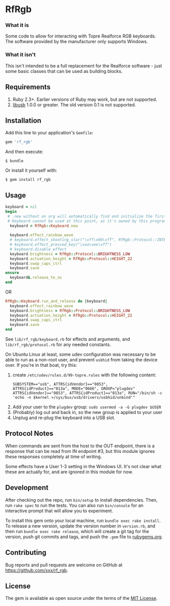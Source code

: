 # RfRgb

### What it is
Some code to allow for interacting with Topre Realforce RGB keyboards. The software provided by
the manufacturer only supports Windows.

### What it isn't
This isn't intended to be a full replacement for the Realforce software - just some basic classes that can
be used as building blocks.

## Requirements
1. Ruby 2.3+. Earlier versions of Ruby may work, but are not supported.
1. [libusb](http://libusb.info) 1.0.0 or greater. The old version 0.1 is not supported.

## Installation

Add this line to your application's `Gemfile`:

```ruby
gem 'rf_rgb'
```

And then execute:

    $ bundle

Or install it yourself with:

    $ gem install rf_rgb

## Usage

```ruby
keyboard = nil
begin
 # .new without an arg will automatically find and initialize the first Realforce RGB keyboard it finds.
 # Keyboard cannot be used at this point, as it's owned by this program until .release_to_os is called.
  keyboard = RfRgb::Keyboard.new
  
  keyboard.effect_rainbow_wave
  # keyboard.effect_shooting_star("\xff\x00\xff", RfRgb::Protocol::INTERVAL_6)
  # keyboard.effect_pressed_key("\xaa\xee\xff")
  # keyboard.disable_effect
  keyboard.brightness = RfRgb::Protocol::BRIGHTNESS_LOW
  keyboard.actuation_height = RfRgb::Protocol::HEIGHT_22
  keyboard.swap_caps_ctrl
  keyboard.save
ensure
  keyboard&.release_to_os
end
```

OR

```ruby
RfRgb::Keyboard.run_and_release do |keyboard|
  keyboard.effect_rainbow_wave
  keyboard.brightness = RfRgb::Protocol::BRIGHTNESS_LOW
  keyboard.actuation_height = RfRgb::Protocol::HEIGHT_22
  keyboard.swap_caps_ctrl
  keyboard.save
end
```

See `lib/rf_rgb/keyboard.rb` for effects and arguments, and
`lib/rf_rgb/protocol.rb` for any needed constants.

On Ubuntu Linux at least, some udev configuration was necessary to be able to run as a non-root user,
and prevent `usbhid` from taking the device over. If you're in that boat, try this:

1. create `/etc/udev/rules.d/99-topre.rules` with the following content:
    ```
    SUBSYSTEM=="usb", ATTRS{idVendor}=="0853", ATTRS{idProduct}=="013a", MODE="0666", GROUP="plugdev"
    ATTRS{idVendor}=="0853", ATTRS{idProduct}=="013a", RUN="/bin/sh -c 'echo -n $kernel >/sys/bus/usb/drivers/usbhid/unbind'"
    ```
1. Add your user to the `plugdev` group: `sudo usermod -a -G plugdev $USER`
1. (Probably) log out and back in, so the new group is applied to your user
1. Unplug and re-plug the keyboard into a USB slot.

## Protocol Notes

When commands are sent from the host to the OUT endpoint, there is a response that can
be read from IN endpoint #3, but this module ignores these responses completely at
time of writing.

Some effects have a User 1-3 setting in the Windows UI. It's not clear what these
are actually for, and are ignored in this module for now.

## Development

After checking out the repo, run `bin/setup` to install dependencies. Then, run `rake spec` to run the tests. You can also run `bin/console` for an interactive prompt that will allow you to experiment.

To install this gem onto your local machine, run `bundle exec rake install`. To release a new version, update the version number in `version.rb`, and then run `bundle exec rake release`, which will create a git tag for the version, push git commits and tags, and push the `.gem` file to [rubygems.org](https://rubygems.org).

## Contributing

Bug reports and pull requests are welcome on GitHub at https://github.com/xxx/rf_rgb.

## License

The gem is available as open source under the terms of the [MIT License](https://opensource.org/licenses/MIT).
